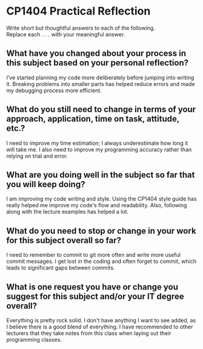# CP1404 Practical Reflection

Write short but thoughtful answers to each of the following.  
Replace each `...` with your meaningful answer.

## What have you changed about your process in this subject based on your personal reflection?

I’ve started planning my code more deliberately before jumping into writing it. Breaking problems into smaller parts has helped reduce errors and made my debugging process more efficient.

## What do you still need to change in terms of your approach, application, time on task, attitude, etc.?

I need to improve my time estimation; I always underestimate how long it will take me. I also need to improve my programming accuracy rather than relying on trial and error. 

## What are you doing well in the subject so far that you will keep doing?

I am improving my code writing and style. Using the CP1404 style guide has really helped me improve my code's flow and readability. Also, following along with the lecture examples has helped a lot. 

## What do you need to stop or change in your work for this subject overall so far?

I need to remember to commit to git more often and write more useful commit messages. I get lost in the coding and often forget to commit, which leads to significant gaps between commits.

## What is one request you have or change you suggest for this subject and/or your IT degree overall?

Everything is pretty rock solid. I don't have anything I want to see added, as I believe there is a good blend of everything. I have recommended to other lecturers that they take notes from this class when laying out their programming classes. 

